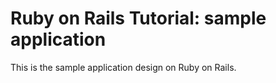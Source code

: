 # Ruby on Rails Tutorial: sample application

This is the sample application design on Ruby on Rails.
